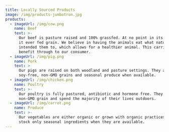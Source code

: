 ```yaml
---
title: Locally Sourced Products
image: /img/products-jumbotron.jpg
products:
  - imageUrl: /img/cow.png
    name: Beef
    text: >-
      Our beef is pasture raised and 100% grassfed. At no point in its life is
      it ever fed grain. We believe in having the animals eat what nature
      intended them to, which allows for a healthier animal. This carries the
      benefit through to our consumer.
  - imageUrl: /img/pig.png
    name: Pork
    text: >
      Our pigs are raised on both woodland and pasture settings. They are fed
      soy-free, non-GMO grains and seasonal produce when available.
  - imageUrl: /img/chicken.png
    name: Poultry
    text: >-
      Our poultry is fully pastured, antibiotic and hormone free. They are fed
      non-GMO grain and spend the majority of their lives outdoors.
  - imageUrl: /img/carrot.png
    name: Produce
    text: >-
      Our vegetables are either organic or grown with organic practices. We
      stock only seasonal ingredients when they are available.
---
```


